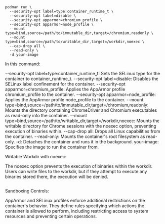 
```
podman run \
  --security-opt label=type:container_runtime_t \
  --security-opt label=disable \
  --security-opt apparmor=chromium_profile \
  --security-opt apparmor=node_profile \
  --mount type=bind,source=/path/to/immutable_dir,target=/chromium,readonly \
  --mount type=bind,source=/path/to/writable_dir,target=/workdir,noexec \
  --cap-drop all \
  --read-only \
  -d your-image

  ```
In this command:

--security-opt label=type:container_runtime_t: Sets the SELinux type for the container to container_runtime_t.
--security-opt label=disable: Disables the SELinux label confinement for the container.
--security-opt apparmor=chromium_profile: Applies the AppArmor profile chromium_profile to the container.
--security-opt apparmor=node_profile: Applies the AppArmor profile node_profile to the container.
--mount type=bind,source=/path/to/immutable_dir,target=/chromium,readonly: Mounts the directory containing ChromeDriver and Chromium executables as read-only into the container.
--mount type=bind,source=/path/to/writable_dir,target=/workdir,noexec: Mounts the writable directory for Chrome sessions with the noexec option, preventing execution of binaries within.
--cap-drop all: Drops all Linux capabilities from the container.
--read-only: Mounts the container's root filesystem as read-only.
-d: Detaches the container and runs it in the background.
your-image: Specifies the image to run the container from.


Writable Workdir with noexec:

The noexec option prevents the execution of binaries within the workdir.
Users can write files to the workdir, but if they attempt to execute any binaries stored there, the execution will be denied.

##
##

Sandboxing Controls:

AppArmor and SELinux profiles enforce additional restrictions on the container's behavior.
They define rules specifying which actions the container is allowed to perform, including restricting access to system resources and preventing certain operations.

